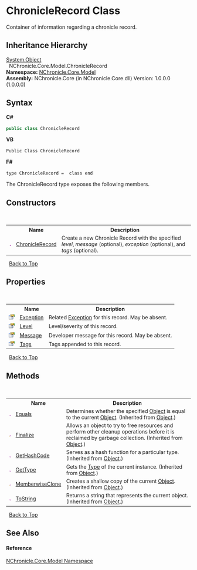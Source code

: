 # ChronicleRecord Class
 

Container of information regarding a chronicle record.


## Inheritance Hierarchy
<a href="http://msdn2.microsoft.com/en-us/library/e5kfa45b" target="_blank">System.Object</a><br />&nbsp;&nbsp;NChronicle.Core.Model.ChronicleRecord<br />
**Namespace:**&nbsp;<a href="N_NChronicle_Core_Model.md">NChronicle.Core.Model</a><br />**Assembly:**&nbsp;NChronicle.Core (in NChronicle.Core.dll) Version: 1.0.0.0 (1.0.0.0)

## Syntax

**C#**<br />
``` C#
public class ChronicleRecord
```

**VB**<br />
``` VB
Public Class ChronicleRecord
```

**F#**<br />
``` F#
type ChronicleRecord =  class end
```

The ChronicleRecord type exposes the following members.


## Constructors
&nbsp;<table><tr><th></th><th>Name</th><th>Description</th></tr><tr><td>![Public method](media/pubmethod.gif "Public method")</td><td><a href="M_NChronicle_Core_Model_ChronicleRecord__ctor.md">ChronicleRecord</a></td><td>
Create a new Chronicle Record with the specified *level*, *message* (optional), *exception* (optional), and *tags* (optional).</td></tr></table>&nbsp;
<a href="#chroniclerecord-class">Back to Top</a>

## Properties
&nbsp;<table><tr><th></th><th>Name</th><th>Description</th></tr><tr><td>![Public property](media/pubproperty.gif "Public property")</td><td><a href="P_NChronicle_Core_Model_ChronicleRecord_Exception.md">Exception</a></td><td>
Related <a href="http://msdn2.microsoft.com/en-us/library/c18k6c59" target="_blank">Exception</a> for this record. May be absent.</td></tr><tr><td>![Public property](media/pubproperty.gif "Public property")</td><td><a href="P_NChronicle_Core_Model_ChronicleRecord_Level.md">Level</a></td><td>
Level/severity of this record.</td></tr><tr><td>![Public property](media/pubproperty.gif "Public property")</td><td><a href="P_NChronicle_Core_Model_ChronicleRecord_Message.md">Message</a></td><td>
Developer message for this record. May be absent.</td></tr><tr><td>![Public property](media/pubproperty.gif "Public property")</td><td><a href="P_NChronicle_Core_Model_ChronicleRecord_Tags.md">Tags</a></td><td>
Tags appended to this record.</td></tr></table>&nbsp;
<a href="#chroniclerecord-class">Back to Top</a>

## Methods
&nbsp;<table><tr><th></th><th>Name</th><th>Description</th></tr><tr><td>![Public method](media/pubmethod.gif "Public method")</td><td><a href="http://msdn2.microsoft.com/en-us/library/bsc2ak47" target="_blank">Equals</a></td><td>
Determines whether the specified <a href="http://msdn2.microsoft.com/en-us/library/e5kfa45b" target="_blank">Object</a> is equal to the current <a href="http://msdn2.microsoft.com/en-us/library/e5kfa45b" target="_blank">Object</a>.
 (Inherited from <a href="http://msdn2.microsoft.com/en-us/library/e5kfa45b" target="_blank">Object</a>.)</td></tr><tr><td>![Protected method](media/protmethod.gif "Protected method")</td><td><a href="http://msdn2.microsoft.com/en-us/library/4k87zsw7" target="_blank">Finalize</a></td><td>
Allows an object to try to free resources and perform other cleanup operations before it is reclaimed by garbage collection.
 (Inherited from <a href="http://msdn2.microsoft.com/en-us/library/e5kfa45b" target="_blank">Object</a>.)</td></tr><tr><td>![Public method](media/pubmethod.gif "Public method")</td><td><a href="http://msdn2.microsoft.com/en-us/library/zdee4b3y" target="_blank">GetHashCode</a></td><td>
Serves as a hash function for a particular type.
 (Inherited from <a href="http://msdn2.microsoft.com/en-us/library/e5kfa45b" target="_blank">Object</a>.)</td></tr><tr><td>![Public method](media/pubmethod.gif "Public method")</td><td><a href="http://msdn2.microsoft.com/en-us/library/dfwy45w9" target="_blank">GetType</a></td><td>
Gets the <a href="http://msdn2.microsoft.com/en-us/library/42892f65" target="_blank">Type</a> of the current instance.
 (Inherited from <a href="http://msdn2.microsoft.com/en-us/library/e5kfa45b" target="_blank">Object</a>.)</td></tr><tr><td>![Protected method](media/protmethod.gif "Protected method")</td><td><a href="http://msdn2.microsoft.com/en-us/library/57ctke0a" target="_blank">MemberwiseClone</a></td><td>
Creates a shallow copy of the current <a href="http://msdn2.microsoft.com/en-us/library/e5kfa45b" target="_blank">Object</a>.
 (Inherited from <a href="http://msdn2.microsoft.com/en-us/library/e5kfa45b" target="_blank">Object</a>.)</td></tr><tr><td>![Public method](media/pubmethod.gif "Public method")</td><td><a href="http://msdn2.microsoft.com/en-us/library/7bxwbwt2" target="_blank">ToString</a></td><td>
Returns a string that represents the current object.
 (Inherited from <a href="http://msdn2.microsoft.com/en-us/library/e5kfa45b" target="_blank">Object</a>.)</td></tr></table>&nbsp;
<a href="#chroniclerecord-class">Back to Top</a>

## See Also


#### Reference
<a href="N_NChronicle_Core_Model.md">NChronicle.Core.Model Namespace</a><br />
